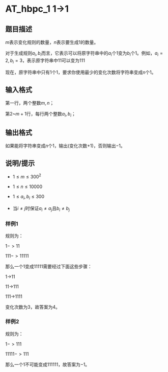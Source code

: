 # AT_hbpc_1 1→1

## 题目描述

$m$表示变化规则的数量，$n$表示要生成$1$的数量。

对于生成规则$a_{i},b_{i}$而言，它表示可以将原字符串中的$a_{i}$个$1$变为$b_{i}$个$1$。例如，$a_{i}=2,b_{i}=3$，表示原字符串中$11$可以变为$111$

现在，原字符串中只有$1$个$1$，要求你使用最少的变化次数将字符串变成$n$个$1$。

## 输入格式

第一行，两个整数$m,n$；

第$2$~$m+1$行，每行两个整数$a_{i},b_{i}$；

## 输出格式

如果能将字符串变成$n$个$1$，输出$($变化次数$+1)$，否则输出$-1$。

## 说明/提示

- $1≤m≤300^{2}$
- $1≤n≤10000$
- $1≤a_{i},b_{i}≤300$
- 当$i≠j$时保证$a_{i}≠a_{j}$且$b_{i}≠b_{j}$


### 样例$1$

规则为：

$1->11$

$111->11111$

那么一个$1$变成$11111$需要经过下面这些步骤：

1->11

11->111

111->1111

变化次数为$3$，故答案为$4$。

### 样例$2$

规则为：

$1->111$

$11111->111$

那么一个$1$不可能变成$111111$，故答案为$-1$。